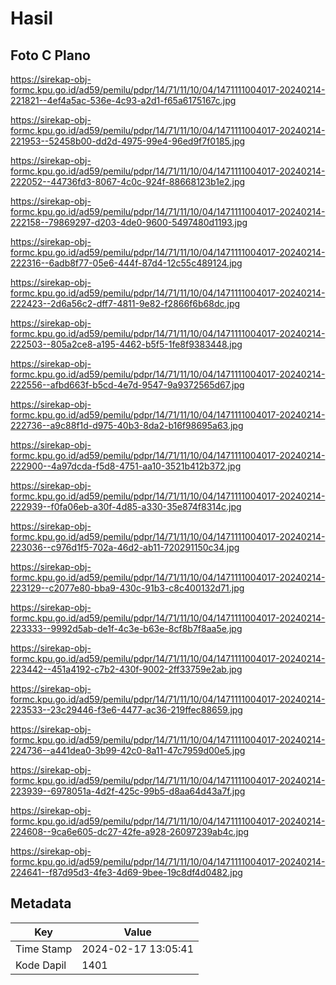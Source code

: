 # Hasil

## Foto C Plano

https://sirekap-obj-formc.kpu.go.id/ad59/pemilu/pdpr/14/71/11/10/04/1471111004017-20240214-221821--4ef4a5ac-536e-4c93-a2d1-f65a6175167c.jpg

https://sirekap-obj-formc.kpu.go.id/ad59/pemilu/pdpr/14/71/11/10/04/1471111004017-20240214-221953--52458b00-dd2d-4975-99e4-96ed9f7f0185.jpg

https://sirekap-obj-formc.kpu.go.id/ad59/pemilu/pdpr/14/71/11/10/04/1471111004017-20240214-222052--44736fd3-8067-4c0c-924f-88668123b1e2.jpg

https://sirekap-obj-formc.kpu.go.id/ad59/pemilu/pdpr/14/71/11/10/04/1471111004017-20240214-222158--79869297-d203-4de0-9600-5497480d1193.jpg

https://sirekap-obj-formc.kpu.go.id/ad59/pemilu/pdpr/14/71/11/10/04/1471111004017-20240214-222316--6adb8f77-05e6-444f-87d4-12c55c489124.jpg

https://sirekap-obj-formc.kpu.go.id/ad59/pemilu/pdpr/14/71/11/10/04/1471111004017-20240214-222423--2d6a56c2-dff7-4811-9e82-f2866f6b68dc.jpg

https://sirekap-obj-formc.kpu.go.id/ad59/pemilu/pdpr/14/71/11/10/04/1471111004017-20240214-222503--805a2ce8-a195-4462-b5f5-1fe8f9383448.jpg

https://sirekap-obj-formc.kpu.go.id/ad59/pemilu/pdpr/14/71/11/10/04/1471111004017-20240214-222556--afbd663f-b5cd-4e7d-9547-9a9372565d67.jpg

https://sirekap-obj-formc.kpu.go.id/ad59/pemilu/pdpr/14/71/11/10/04/1471111004017-20240214-222736--a9c88f1d-d975-40b3-8da2-b16f98695a63.jpg

https://sirekap-obj-formc.kpu.go.id/ad59/pemilu/pdpr/14/71/11/10/04/1471111004017-20240214-222900--4a97dcda-f5d8-4751-aa10-3521b412b372.jpg

https://sirekap-obj-formc.kpu.go.id/ad59/pemilu/pdpr/14/71/11/10/04/1471111004017-20240214-222939--f0fa06eb-a30f-4d85-a330-35e874f8314c.jpg

https://sirekap-obj-formc.kpu.go.id/ad59/pemilu/pdpr/14/71/11/10/04/1471111004017-20240214-223036--c976d1f5-702a-46d2-ab11-720291150c34.jpg

https://sirekap-obj-formc.kpu.go.id/ad59/pemilu/pdpr/14/71/11/10/04/1471111004017-20240214-223129--c2077e80-bba9-430c-91b3-c8c400132d71.jpg

https://sirekap-obj-formc.kpu.go.id/ad59/pemilu/pdpr/14/71/11/10/04/1471111004017-20240214-223333--9992d5ab-de1f-4c3e-b63e-8cf8b7f8aa5e.jpg

https://sirekap-obj-formc.kpu.go.id/ad59/pemilu/pdpr/14/71/11/10/04/1471111004017-20240214-223442--451a4192-c7b2-430f-9002-2ff33759e2ab.jpg

https://sirekap-obj-formc.kpu.go.id/ad59/pemilu/pdpr/14/71/11/10/04/1471111004017-20240214-223533--23c29446-f3e6-4477-ac36-219ffec88659.jpg

https://sirekap-obj-formc.kpu.go.id/ad59/pemilu/pdpr/14/71/11/10/04/1471111004017-20240214-224736--a441dea0-3b99-42c0-8a11-47c7959d00e5.jpg

https://sirekap-obj-formc.kpu.go.id/ad59/pemilu/pdpr/14/71/11/10/04/1471111004017-20240214-223939--6978051a-4d2f-425c-99b5-d8aa64d43a7f.jpg

https://sirekap-obj-formc.kpu.go.id/ad59/pemilu/pdpr/14/71/11/10/04/1471111004017-20240214-224608--9ca6e605-dc27-42fe-a928-26097239ab4c.jpg

https://sirekap-obj-formc.kpu.go.id/ad59/pemilu/pdpr/14/71/11/10/04/1471111004017-20240214-224641--f87d95d3-4fe3-4d69-9bee-19c8df4d0482.jpg


## Metadata

| Key        | Value               |
| ---------- | ------------------- |
| Time Stamp | 2024-02-17 13:05:41 |
| Kode Dapil | 1401                |



